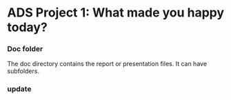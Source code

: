 # ADS Project 1: What made you happy today?
### Doc folder

The doc directory contains the report or presentation files. It can have subfolders.  

### update 
